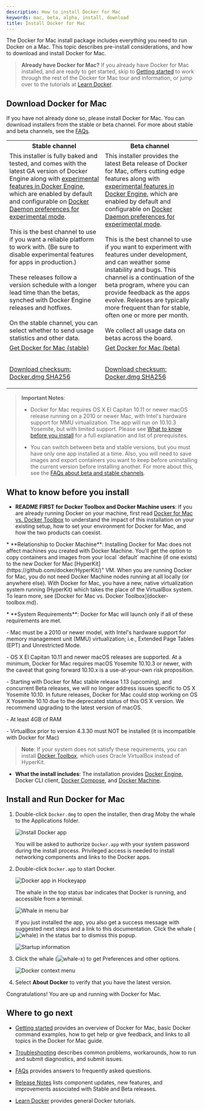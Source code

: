 ```yaml
---
description: How to install Docker for Mac
keywords: mac, beta, alpha, install, download
title: Install Docker for Mac
---
```


The Docker for Mac install package includes everything you need to run Docker on
a Mac. This topic describes pre-install considerations, and how to download and
install Docker for Mac.

> **Already have Docker for Mac?** If you already have Docker for Mac installed, and are ready to get started, skip to [Getting started](index.md) to
work through the rest of the Docker for Mac tour and information, or jump over
to the tutorials at [Learn Docker](/learn.md).

## Download Docker for Mac

If you have not already done so, please install Docker for Mac. You can download
installers from the stable or beta channel. For more about stable and beta
channels, see the [FAQs](/docker-for-mac/faqs.md#stable-and-beta-channels).

<table style="width:100%">
  <tr>
    <th>Stable channel</th>
    <th>Beta channel</th>
  </tr>
  <tr valign="top">
    <td width="50%">This installer is fully baked and tested, and comes
    with the latest GA version of Docker Engine along with <a
    href="https://github.com/docker/docker/blob/master/experimental/README.md"> experimental features in Docker Engine</a>, which are enabled by
    default and configurable on <a href="index#daemon-experimental-mode">Docker Daemon preferences for experimental mode</a>. <br><br>This is the
    best channel to use if you want a reliable platform to work with.
    (Be sure to disable experimental features for apps in production.) <br><br>These releases follow a version schedule with a longer lead
    time than the betas, synched with Docker Engine releases and
    hotfixes.<br><br>On the stable channel, you can select whether to send usage
    statistics and other data.
    </td>
    <td width="50%">This installer provides the latest Beta release of
    Docker for Mac, offers cutting edge features along with
    <a href="https://github.com/docker/docker/blob/master/experimental/README.md"> experimental features in Docker Engine</a>, which are enabled by
    default and configurable on <a href="index#daemon-experimental-mode">Docker Daemon preferences for experimental mode</a>. <br><br>This is the
    best channel to use if you want to experiment with features under development, and can weather some instability and bugs. This channel
    is a continuation of the beta program, where you can provide feedback
    as the apps evolve. Releases are typically more frequent than for
    stable, often one or more per month. <br><br>We collect all usage
    data on betas across the board.</td>
  </tr>
  <tr valign="top">
  <td width="50%">
  <a class="button primary-btn" href="https://download.docker.com/mac/stable/Docker.dmg">Get Docker for Mac (stable)</a><br><br>

  <a class="button outline-btn" href="https://download.docker.com/mac/stable/Docker.dmg.sha256sum">Download checksum: Docker.dmg SHA256</a>
  </td>
  <td width="50%">
  <a class="button primary-btn" href="https://download.docker.com/mac/beta/Docker.dmg">Get Docker for Mac (beta)</a><br><br>

  <a class="button outline-btn" href="https://download.docker.com/mac/beta/Docker.dmg.sha256sum">Download checksum: Docker.dmg SHA256</a>
  </td>
  </tr>
</table>

>**Important Notes**:
>
> - Docker for Mac requires OS X El Capitan 10.11 or newer macOS release running on a 2010 or
   newer Mac, with Intel's  hardware support for MMU virtualization. The app will run on 10.10.3 Yosemite, but with limited support. Please see
   [What to know before you install](#what-to-know-before-you-install)
   for a full explanation and list of prerequisites.
>
> - You can switch between beta and stable versions, but you must have only one
   app installed at a time. Also, you will need to save images and export
   containers you want to keep before uninstalling the current version before
   installing another. For more about this, see the
   [FAQs about beta and stable channels](faqs.md#stable-and-beta-channels).

##  What to know before you install

* **README FIRST for Docker Toolbox and Docker Machine users**: If you are
  already running Docker on your machine, first read
  [Docker for Mac vs. Docker Toolbox](docker-toolbox.md) to understand the
  impact of this installation on your existing setup, how to set your environment
  for Docker for Mac, and how the two products can coexist.
<p />
* **Relationship to Docker Machine**: Installing Docker for Mac does not affect
  machines you created with Docker Machine. You'll get the option to copy
  containers and images from your local `default` machine (if one exists) to the
  new Docker for Mac [HyperKit](https://github.com/docker/HyperKit/)" VM. When
  you are running Docker for Mac, you do not need Docker Machine nodes running
  at all locally (or anywhere else). With Docker for Mac, you have a new, native
  virtualization system running (HyperKit) which takes the place of the
  VirtualBox system. To learn more, see
  [Docker for Mac vs. Docker Toolbox](docker-toolbox.md).
<p />
* **System Requirements**: Docker for Mac will launch only if all of these
  requirements are met.
  <p />
  - Mac must be a 2010 or newer model, with Intel's hardware support for memory
    management unit (MMU) virtualization; i.e., Extended Page Tables (EPT) and
    Unrestricted Mode.
  <p />
  - OS X El Capitan 10.11 and newer macOS releases are supported. At a minimum,
    Docker for Mac requires macOS Yosemite 10.10.3 or newer, with the caveat
    that going forward 10.10.x is a use-at-your-own risk proposition.
  <p />
  - Starting with Docker for Mac stable release 1.13 (upcoming), and concurrent
    Beta releases, we will no longer address issues specific to OS X Yosemite
    10.10. In future releases, Docker for Mac could stop working on OS X Yosemite
    10.10 due to the deprecated status of this OS X version. We recommend
    upgrading to the latest version of macOS.
  <p />
  - At least 4GB of RAM
  <p />
  - VirtualBox prior to version 4.3.30 must NOT be installed (it is incompatible
    with Docker for Mac)

  > **Note**: If your system does not satisfy these requirements, you can
  > install [Docker Toolbox](/toolbox/overview.md), which uses Oracle VirtualBox
  > instead of HyperKit.

* **What the install includes**: The installation provides
  [Docker Engine](/engine/userguide/intro/), Docker CLI client,
  [Docker Compose](/compose/overview/), and [Docker Machine](/machine/overview/).

## Install and Run Docker for Mac

1.  Double-click `Docker.dmg` to open the installer, then drag Moby the whale to
    the Applications folder.

	  ![Install Docker app](/docker-for-mac/images/docker-app-drag.png)

	  You will be asked to authorize `Docker.app` with your system password during
    the install process. Privileged access is needed to install  networking
    components and links to the Docker apps.

2.  Double-click `Docker.app` to start Docker.

	  ![Docker app in Hockeyapp](/docker-for-mac/images/docker-app-in-apps.png)

	  The whale in the top status bar indicates that Docker is running, and
    accessible from a terminal.

	  ![Whale in menu bar](/docker-for-mac/images/whale-in-menu-bar.png)

	  If you just installed the app, you also get a success message with suggested
    next steps and a link to this documentation. Click the whale (![whale](/docker-for-mac/images/whale-x.png))
    in the status bar to dismiss this popup.

	  ![Startup information](/docker-for-mac/images/mac-install-success-docker-cloud.png)

3.  Click the whale (![whale-x](images/whale-x.png)) to get Preferences and
    other options.

	  ![Docker context menu](images/menu.png)

4.  Select **About Docker** to verify that you have the latest version.

Congratulations! You are up and running with Docker for Mac.

## Where to go next

* [Getting started](index.md) provides an overview of Docker for Mac,
basic Docker command examples, how to get help or give feedback, and
links to all topics in the Docker for Mac guide.

* [Troubleshooting](troubleshoot.md) describes common problems,
workarounds, how to run and submit diagnostics, and submit issues.

* [FAQs](faqs.md) provides answers to frequently asked questions.

* [Release Notes](release-notes.md) lists component updates, new features, and improvements associated with Stable and Beta releases.

* [Learn Docker](/learn.md) provides general Docker tutorials.
